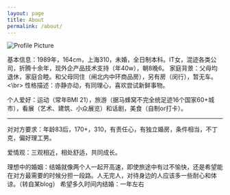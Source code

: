 ```yaml
---
layout: page
title: About
permalink: /about/
---
```


<img src="{{ site.baseurl }}/assets/profile-placeholder.gif" title="Profile Picture" class="profile">

基本信息：1989年，164cm，上海310，未婚，全日制本科。IT女，混迹各类公司，折腾十余年，现外企产品技术支持（年40w），朝8晚6。
家庭背景：父母均退休，家庭合睦。和父母同住（闸北内中环商品房），另有房（闵行），暂无车。
<\br>
性格描述：亦静亦动，有同理心，喜欢尝试新鲜事物。

个人爱好：运动（常年BMI 21），旅游（据马蜂窝不完全统足迹16个国家60+城市），看展（艺术、建筑、小众展览）和话剧，美食（自制or打卡）。

<hr>

对对方要求：年龄83后，170+，310，有责任心，有独立婚房，条件相当，不丁克，偏好理工男。

爱情观：三观相近，相处舒适，共同成长。

理想中的婚姻：结婚就像两个人一起开高速，即使旅途中有过不愉快，还是希望能在对方最需要的时候分担一段路。人无完人，对待身边的人应该多一些耐心和体谅。（转自某blog） 
希望多久时间内结婚：一年左右
